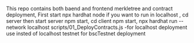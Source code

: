 This repo contains both baend and frontend merkletree and contract deployment,
First start npx hardhat node if you want to run in localhost ,
cd server then start server npm start,
cd client npm start,
npx hardhat run --network localhost scripts/01_DeployContracts.js -for localhost deployment use insted of localhost testnet for bscTestnet deployment
